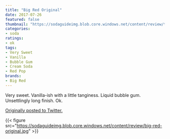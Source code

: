 ```yaml
---
title: "Big Red Original"
date: 2017-07-26
featured: false
thumbnail: "https://sodaguideimg.blob.core.windows.net/content/review/thumbs/big-red-original.jpg"
categories:
- soda
ratings:
- ok
tags:
- Very Sweet
- Vanilla
- Bubble Gum
- Cream Soda
- Red Pop
brands:
- Big Red
---
```


Very sweet. Vanilla-ish with a little tanginess. Liquid bubble gum. Unsettlingly long finish. Ok.

[Originally posted to Twitter.](https://twitter.com/Cavorter/status/890281585995546624)

{{< figure src="https://sodaguideimg.blob.core.windows.net/content/review/big-red-original.jpg" >}}

